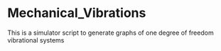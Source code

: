 # Mechanical_Vibrations
This is a simulator script to generate graphs of one degree of freedom vibrational systems
